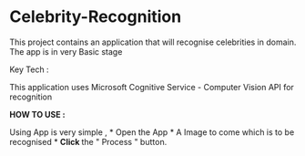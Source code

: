 # Celebrity-Recognition

<p>This project contains an application that will recognise celebrities in domain.
The app is in very Basic stage</p>

Key Tech : <p> This application uses Microsoft Cognitive Service - Computer Vision API for recognition </p>

<b>HOW TO USE : </b>

<p> Using App is very simple ,
* Open the App
* A Image to come which is to be recognised
* <b>Click </b> the " Process " button.</p>
